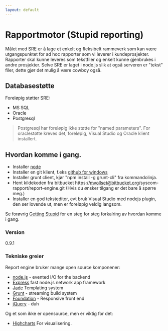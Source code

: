 ```yaml
---
layout: default
---
```

# Rapportmotor (Stupid reporting)

Målet med SRE er å lage et enkelt og fleksibelt rammeverk som kan være utgangspunktet for ad hoc rapporter som vi leverer i kundeprosjekter. Rapporter skal kunne leveres som tekstfiler og enkelt kunne gjenbrukes i andre prosjekter. Selve SRE er laget i node.js slik at også serveren er "tekst" filer, dette gjør det mulig å være cowboy også.

## Databasestøtte 
Foreløpig støtter SRE:
  - MS SQL
  - Oracle
  - Postgresql
>Postgresql har foreløpig ikke støtte for "named parameters". For oraclestøtte kreves det, foreløpig, Visual Studio og Oracle klient installert.

## Hvordan komme i gang.
- Installer [node](https://nodejs.org/en/) 
- Installer en git klient, f.eks [github for windows](https://desktop.github.com/)
- Installer grunt client, kjør "npm install -g grunt-cli" fra kommandolinja.
- Hent kildekoden fra bitbucket https://mvollset@bitbucket.org/syscom-rapport/report-engine.git (Hvis du ønsker tilgang er det bare å spørre meg.)
- Installer en god teksteditor, evt bruk Visual Studio med nodejs plugin, den ser lovende ut, men er foreløpig veldig langsom.

Se forøvrig [Getting Stupid](getting-stupid.html) for en steg for steg forkalring av hvordan komme i gang.


### Version
0.9.1

### Tekniske greier

Report engine bruker mange open source komponener:
* [node.js](http://nodejs.org) - evented I/O for the backend
* [Express](http://expressjs.com) fast node.js network app framework
* [Jade](http://jade-lang.com) Templating system
* [Grunt](http://gruntjs.com) - streaming build system
* [Foundation](http://foundation.zurb.com) - Responsive front end
* [jQuery](http://jquery.com) - duh

Og et som ikke er opensource, men er viktig for det:
* [Highcharts](http://highcharts.com) For visualisering.








